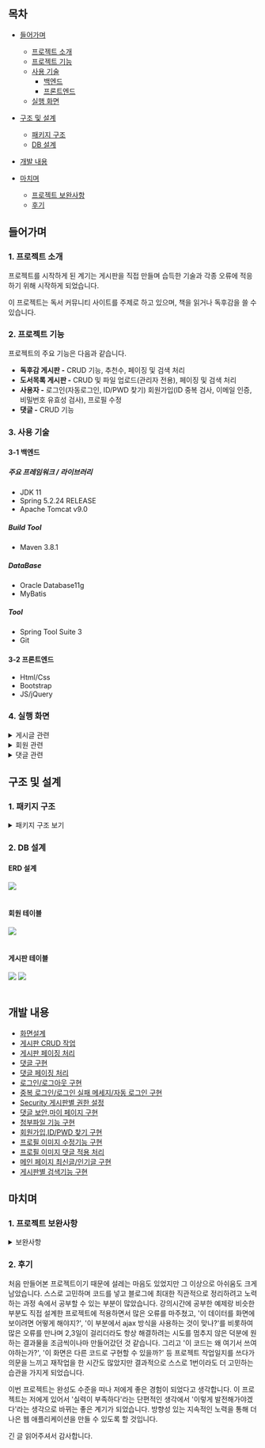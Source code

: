 ## 목차
- [들어가며](#들어가며)
  - [프로젝트 소개](#1-프로젝트-소개)    
  - [프로젝트 기능](#2-프로젝트-기능)    
  - [사용 기술](#3-사용-기술)   
     - [백엔드](#3-1-백엔드)
     - [프론트엔드](#3-2-프론트엔드)
  - [실행 화면](#4-실행-화면)   


- [구조 및 설계](#구조-및-설계)
  - [패키지 구조](#1-패키지-구조)
  - [DB 설계](#2-db-설계)

- [개발 내용](#개발-내용)

- [마치며](#마치며)
  - [프로젝트 보완사항](#1-프로젝트-보완사항)
  - [후기](#2-후기)

## 들어가며
### 1. 프로젝트 소개
프로젝트를 시작하게 된 계기는 게시판을 직접 만들며 습득한 기술과 각종 오류에 적응하기 위해 시작하게 되었습니다.

이 프로젝트는 독서 커뮤니티 사이트를 주제로 하고 있으며, 책을 읽거나 독후감을 쓸 수 있습니다.

### 2. 프로젝트 기능

프로젝트의 주요 기능은 다음과 같습니다.
- **독후감 게시판 -** CRUD 기능, 추천수, 페이징 및 검색 처리
- **도서목록 게시판 -** CRUD 및 파일 업로드(관리자 전용), 페이징 및 검색 처리
- **사용자 -** 로그인(자동로그인, ID/PWD 찾기) 회원가입(ID 중복 검사, 이메일 인증, 비밀번호 유효성 검사), 프로필 수정
- **댓글 -** CRUD 기능

### 3. 사용 기술

#### 3-1 백엔드

##### 주요 프레임워크 / 라이브러리
- JDK 11
- Spring 5.2.24 RELEASE
- Apache Tomcat v9.0

##### Build Tool
- Maven 3.8.1

##### DataBase
- Oracle Database11g
- MyBatis

##### Tool
- Spring Tool Suite 3
- Git

#### 3-2 프론트엔드
- Html/Css
- Bootstrap
- JS/jQuery

### 4. 실행 화면
<details>
  <summary>게시글 관련</summary>
  <div markdown="1">
  <br>
  <b>1. 게시글 전체 목록</b><br><br>
    <img src="https://github.com/yoonclass/PrivateProject/assets/135006470/a4a6ae49-513f-421a-9c69-7c8996ba8047.png">
    전체 목록을 페이징 처리하여 조회할 수 있다.<br><br>
  
  <b>2. 게시글 조회</b><br><br>
    <img src="https://github.com/yoonclass/PrivateProject/assets/135006470/03a96b29-6514-4d59-a364-762505a9d3c1.png">
    로그인과 상관없이 누구나 글은 조회할 수 있다.<br><br>
  
  <b>3. 게시글 등록</b><br>  
    <img src="https://github.com/yoonclass/PrivateProject/assets/135006470/2830a193-c86c-4d4e-bd74-92c51143d967.png">
    로그인 한 사용자만 새로운 글을 작성할 수 있고, 작성 후 목록 화면으로 redirect한다.<br><br>

  <b>4. 게시글 수정</b><br>  
    <img src="https://github.com/yoonclass/PrivateProject/assets/135006470/c9c7c7af-3bc2-468e-acac-47c251ede52e.png">
    <br>본인이 작성한 글만 수정할 수 있으며 관리자 admin은 삭제만 가능하다.
    <br><br>    
    
  <b>6. 게시글 검색 및 페이징</b><br>  
    <img src="https://github.com/yoonclass/PrivateProject/assets/135006470/b3b633d6-544a-4010-a3db-881fe92df8dc.png">
    <br>검색조건을 설정할 수 있다.<br><br>
    <img src="https://github.com/yoonclass/PrivateProject/assets/135006470/a62bfcb1-f8d9-4cb3-8096-03b8e5fe565b.png">
    검색 키워드에 포함된 글을 모두 보여준다.<br>
    페이지 이동, 게시물 조회할 때 검색조건 값이 유지된다.
    <br><br>
  
  <b>7. 게시글 추천</b><br>  
    게시글 추천 기능은 독후감 게시판에 있습니다.<br><br>
    <img src="https://github.com/yoonclass/PrivateProject/assets/135006470/b114d9eb-34bf-466f-b8ba-68bb37d5b74b.png">
    <img src="https://github.com/yoonclass/PrivateProject/assets/135006470/9a1f9652-b388-4525-a198-8b6630348ce2.png">
    게시글 조회화면에서 추천을 할 수 있고 추천된 상태에서 추천취소를 할 수 있다.<br><br><br>
    <img src="https://github.com/yoonclass/PrivateProject/assets/135006470/48889e8f-198d-45e6-94ac-3282bdd49217.png">
    <br><br>
  
  <b>8. 파일 업로드</b><br>  
    파일 업로드 기능은 도서목록 게시판에 있으며 관리자만 작업 가능하다.
    <img src="https://github.com/yoonclass/PrivateProject/assets/135006470/46b90aa8-cf13-4e10-9513-5e3fa7d72788.png">
    <br>도서 등록 화면에서 파일 추가 및 삭제가 가능하다.(관리자 가능)<br>
    <img src="https://github.com/yoonclass/PrivateProject/assets/135006470/46a718ec-511c-4e3e-b871-edc2b790c759.png">
    <br>도서 수정 화면에서 기존 파일 및 새 파일에 대한 추가, 삭제가 가능하다.<br>
    <img src="https://github.com/yoonclass/PrivateProject/assets/135006470/daa77c7e-26ed-4fbe-8035-0d8d9c203944.png">
    <br>도서 조회 화면에서 파일을 다운로드 할 수 있다.(관리자, 회원 가능)
    <br><br>
  </div>
 </details>

<details>
  <summary>회원 관련</summary>   
  <div markdown="1">
  
  <br><b>1. 회원가입</b><br>  
    <img src="https://github.com/yoonclass/PrivateProject/assets/135006470/2634e2ed-6c98-4a3d-a2f1-de95ce306412">
    <br>이용약관, 개인정보 수집에 동의할 경우 회원가입을 진행할 수 있다.<br><br>
    <img src="https://github.com/yoonclass/PrivateProject/assets/135006470/d87e8d59-4c63-4aa4-90d8-dc9dc4480e3c.png">
    <br>ID 중복 확인, 이메일 인증, 비밀번호 유효성 검사를 진행하며 완료 시 회원 정보를 저장하고<br>
    메인 화면으로 리디렉트합니다.
    <br>
    
  <b>2. 로그인</b><br>  
    <img src="https://github.com/yoonclass/PrivateProject/assets/135006470/04b5c153-6e47-44ac-b8a8-c2c2269ebae1.png">
    <br>자동 로그인 클릭 시 7일 동안 로그인이 유지됩니다.<br><br>
    <img src="https://github.com/yoonclass/PrivateProject/assets/135006470/2552977e-a3fc-4cff-83b1-7d0797efdad6.png">
    <br>로그인 실패 시 빨간 글씨로 안내 문구가 출력됩니다.<br>
    로그인 실패 여부와 상관없이 아이디 찾기 및 비밀번호 재발급 화면으로 이동할 수 있습니다.<br><br>
    <img src="https://github.com/yoonclass/PrivateProject/assets/135006470/c054435c-8843-48e1-a5aa-7e3b20d361fb.png">
    로그인에 성공하면 로그인 직전에 봤던 페이지로 이동하며 회원가입일 경우 접근이 거부됩니다.
    <br><br>
    
  <b>3. ID/PWD 찾기</b><br>
    <img src="https://github.com/yoonclass/PrivateProject/assets/135006470/342792c8-9302-40be-bcdc-d7b1a532f268.png">
    회원가입 시 입력한 이메일로 아이디 및 임시 비밀번호 발급이 가능합니다.
    <br>

  <b>4. 프로필 수정</b><br><br>
    <img src="https://github.com/yoonclass/PrivateProject/assets/135006470/a464b05a-b8f0-47d2-be2c-571c1b3cced7">
    <br>이미지 버튼을 눌러 프로필 이미지를 설정할 수 있고 현재 비밀번호 일치 여부를 확인하여<br>
    새 비밀번호 변경이 가능합니다.
    <br><br>
  </div>
</details>

<details>
  <summary>댓글 관련</summary>   
  <div markdown="1">
  <b>1. 댓글 작성</b><br><br>   
  <br>미로그인 사용자 화면<br>   
  <img src="https://github.com/yoonclass/PrivateProject/assets/135006470/d836e13d-6df6-4e73-b209-0b8a060c44b9">
  <br>댓글은 로그인한 사용자만 달 수 있다.<br><br>

  <b>2. 댓글 수정/삭제</b><br><br>
  <img src="https://github.com/yoonclass/PrivateProject/assets/135006470/0286406a-1d86-4537-b51a-b61ebf145e96">
  <br>사용자는 자신이 작성한 댓글만 수정/삭제할 수 있다.<br><br>
  <img src="https://github.com/yoonclass/PrivateProject/assets/135006470/397f6528-5253-4484-a162-49d9307badee">
  <br>관리자는 다른 사용자의 댓글 삭제가 가능하지만 수정은 할 수 없다.<br><br>
  </div>
</details>

## 구조 및 설계   
   
### 1. 패키지 구조
   
<details>
  <summary>패키지 구조 보기</summary>  
  <br>
  src  
  
  ├─main
  │  ├─java
  │  │  └─com
  │  │      └─jafa
  │  │          ├─book_list
  │  │          │  ├─controller
  │  │          │  │      BookController.java
  │  │          │  │      FileUploadController.java
  │  │          │  │      
  │  │          │  ├─domain
  │  │          │  │      BookAttachVO.java
  │  │          │  │      BookVO.java
  │  │          │  │      
  │  │          │  ├─repository
  │  │          │  │      BookAttachRepository.java
  │  │          │  │      BookRepository.java
  │  │          │  │      
  │  │          │  └─service
  │  │          │          BookService.java
  │  │          │          BookServiceImpl.java
  │  │          │          
  │  │          ├─book_report
  │  │          │  ├─controller
  │  │          │  │      ReplyController.java
  │  │          │  │      ReportController.java
  │  │          │  │      
  │  │          │  ├─domain
  │  │          │  │      LikeDTO.java
  │  │          │  │      ReplyPageDTO.java
  │  │          │  │      ReplyVO.java
  │  │          │  │      ReportVO.java
  │  │          │  │      
  │  │          │  ├─repository
  │  │          │  │      ReplyRepository.java
  │  │          │  │      ReportLikeRepository.java
  │  │          │  │      ReportRepository.java
  │  │          │  │      
  │  │          │  └─service
  │  │          │          ReplyService.java
  │  │          │          ReplyServiceImpl.java
  │  │          │          ReportService.java
  │  │          │          ReportServiceImpl.java
  │  │          │          
  │  │          ├─category
  │  │          │  ├─controller
  │  │          │  │      CategoryController.java
  │  │          │  │      
  │  │          │  ├─domain
  │  │          │  │      BoardCategory.java
  │  │          │  │      
  │  │          │  ├─repository
  │  │          │  │      BoardCategoryRepository.java
  │  │          │  │      
  │  │          │  └─service
  │  │          │          BoardCategoryService.java
  │  │          │          BoardCategoryServiceImpl.java
  │  │          │          
  │  │          ├─common
  │  │          │      Criteria.java
  │  │          │      HomeController.java
  │  │          │      Pagination.java
  │  │          │      
  │  │          ├─config
  │  │          │      RootConfig.java
  │  │          │      SecurityConfig.java
  │  │          │      SecurityInitializer.java
  │  │          │      ServletConfig.java
  │  │          │      WebConfig.java
  │  │          │      
  │  │          ├─error
  │  │          │      CommonExceptionAdvice.java
  │  │          │      InvalidPasswordException.java
  │  │          │      NotFoundMemberException.java
  │  │          │      PasswordMisMatchException.java
  │  │          │      
  │  │          ├─member
  │  │          │  ├─controller
  │  │          │  │      MemberController.java
  │  │          │  │      ProfileUploadController.java
  │  │          │  │      
  │  │          │  ├─domain
  │  │          │  │      AuthVO.java
  │  │          │  │      MemberAttachVO.java
  │  │          │  │      MemberVO.java
  │  │          │  │      
  │  │          │  ├─repository
  │  │          │  │      AuthRepository.java
  │  │          │  │      MemberRepository.java
  │  │          │  │      
  │  │          │  └─service
  │  │          │          MailSendService.java
  │  │          │          MemberService.java
  │  │          │          MemberServiceImpl.java
  │  │          │          
  │  │          ├─security
  │  │          │      CustomAuthenticationFailureHandler.java
  │  │          │      CustomAuthenticationSuccessHandler.java
  │  │          │      CustomUser.java
  │  │          │      CustomUserDetailService.java
  │  │          │      
  │  │          └─task
  │  │                  FileCheckTask.java
  │  │                  
  │  ├─resources
  │  │  │  log4jdbc.log4j2.properties
  │  │  │  
  │  │  ├─database
  │  │  │      db.properties
  │  │  │      
  │  │  ├─mappers
  │  │  │  │  BoardCategoryMapper.xml
  │  │  │  │  TestMapper.xml
  │  │  │  │  
  │  │  │  ├─book
  │  │  │  │      BookAttachMapper.xml
  │  │  │  │      BookMapper.xml
  │  │  │  │      
  │  │  │  ├─member
  │  │  │  │      AuthMapper.xml
  │  │  │  │      MemberMapper.xml
  │  │  │  │      
  │  │  │  └─report
  │  │  │          ReplyMapper.xml
  │  │  │          ReportLikeMapper.xml
  │  │  │          ReportMapper.xml
  │  │  │          
  │  │  └─message
  │  │          label.properties
  │  │          
  │  └─webapp
  │      ├─resources
  │      │  ├─images
  │      │  │      attach.png
  │      │  │      google.png
  │      │  │      profile.jpg
  │      │  │      
  │      │  └─js
  │      │          get.js
  │      │          modify.js
  │      │          register.js
  │      │          reply.js
  │      │          replyService.js
  │      │          
  │      └─WEB-INF
  │          ├─tags
  │          │      formatDateTime.tag
  │          │      
  │          └─views
  │              │  accessError.jsp
  │              │  home.jsp
  │              │  
  │              ├─book_list
  │              │      get.jsp
  │              │      list.jsp
  │              │      modify.jsp
  │              │      register.jsp
  │              │      
  │              ├─book_report
  │              │      get.jsp
  │              │      list.jsp
  │              │      modify.jsp
  │              │      register.jsp
  │              │      
  │              ├─includes
  │              │      footer.jsp
  │              │      header.jsp
  │              │      
  │              └─member
  │                      findMemberInfo.jsp
  │                      join.jsp
  │                      login.jsp
  │                      myPage.jsp
  │                      step1.jsp
  │                      
  └─test
      └─java
          └─com
              └─jafa
                  ├─book_list
                  │  ├─controller
                  │  │      BookControllerTest.java
                  │  │      
                  │  ├─repository
                  │  │      BookAttachRepositoryTest.java
                  │  │      BookData.java
                  │  │      BookRepositoryTest.java
                  │  │      
                  │  └─service
                  │          BookServiceImplTest.java
                  │          
                  ├─book_report
                  │  │  AppTest.java
                  │  │  
                  │  ├─controller
                  │  │      ReplyControllerTest.java
                  │  │      ReportControllerTest.java
                  │  │      
                  │  ├─repository
                  │  │      ReplyRepositoryTest.java
                  │  │      ReportData.java
                  │  │      ReportRepositoryTest.java
                  │  │      
                  │  └─service
                  │          ReplyServiceImplTest.java
                  │          ReportServiceImplTest.java
                  │          
                  └─member
                      ├─repository
                      │      MemberRepositoryTest.java
                      │      
                      └─service
                              MemberServiceImplTest.java
</details>

  ### 2. DB 설계
  #### ERD 설계
  <img src="https://github.com/yoonclass/PrivateProject/assets/135006470/195b23f8-460e-42f7-ab88-73a81b6603ab">
  <br><br>
  
  #### 회원 테이블
  <img src="https://github.com/yoonclass/PrivateProject/assets/135006470/ffee8c01-2adb-463f-a290-600eabe3a3c3">
  <br><br>
  
  #### 게시판 테이블
  <img src="https://github.com/yoonclass/PrivateProject/assets/135006470/12351eaf-4c35-4b6c-9c2e-9e6979ec52dc">
  <img src="https://github.com/yoonclass/PrivateProject/assets/135006470/d8d62062-abf0-4a7d-be04-ad83ea620bb6">
  <br><br>

  ## 개발 내용
  - <a href="https://yoon-class.tistory.com/107">화면설계</a>
  - <a href="https://yoon-class.tistory.com/123">게시판 CRUD 작업</a>
  - <a href="https://yoon-class.tistory.com/135">게시판 페이징 처리</a>
  - <a href="https://yoon-class.tistory.com/138">댓글 구현</a>
  - <a href="https://yoon-class.tistory.com/139">댓글 페이징 처리</a>
  - <a href="https://yoon-class.tistory.com/147">로그인/로그아웃 구현</a>
  - <a href="https://yoon-class.tistory.com/153">중복 로그인/로그인 실패 메세지/자동 로그인 구현</a>
  - <a href="https://yoon-class.tistory.com/157">Security 게시판별 권한 설정</a>
  - <a href="https://yoon-class.tistory.com/161">댓글 보안,마이 페이지 구현</a>
  - <a href="https://yoon-class.tistory.com/168">첨부파일 기능 구현</a>
  - <a href="https://yoon-class.tistory.com/172">회원가입,ID/PWD 찾기 구현</a>
  - <a href="https://yoon-class.tistory.com/181">프로필 이미지 수정기능 구현</a>
  - <a href="https://yoon-class.tistory.com/182">프로필 이미지 댓글 적용 처리</a>
  - <a href="https://yoon-class.tistory.com/184">메인 페이지 최신글/인기글 구현</a>
  - <a href="https://yoon-class.tistory.com/187">게시판별 검색기능 구현</a>

  ## 마치며   
  ### 1. 프로젝트 보완사항   

  <details>
  <summary>보완사항</summary>
    - 헤더에서 카테고리별 검색 기능 추가
    - 방명록 게시판 추가
    - 게시물 조회화면 날짜 표현형식 수정
  </details>    
   
  ### 2. 후기   

  처음 만들어본 프로젝트이기 때문에 설레는 마음도 있었지만 그 이상으로 아쉬움도 크게 남았습니다.
  스스로 고민하며 코드를 넣고 블로그에 최대한 직관적으로 정리하려고 노력하는 과정 속에서 공부할 수 있는 부분이 많았습니다.
  강의시간에 공부한 예제랑 비슷한 부분도 직접 설계한 프로젝트에 적용하면서 많은 오류를 마주쳤고,
  '이 데이터를 화면에 보이려면 어떻게 해야지?', '이 부분에서 ajax 방식을 사용하는 것이 맞나?'를
  비롯하여 많은 오류를 만나며 2,3일이 걸리더라도 항상 해결하려는 시도를 멈추지 않은 덕분에 원하는 결과물을 조금씩이나마 만들어갔던 것 같습니다.
  그리고 '이 코드는 왜 여기서 쓰여야하는가?', '이 화면은 다른 코드로 구현할 수 있을까?' 등
  프로젝트 작업일지를 쓰다가 의문을 느끼고 재작업을 한 시간도 많았지만 결과적으로 스스로 1번이라도 더 고민하는 습관을 가지게 되었습니다.

  이번 프로젝트는 완성도 수준을 떠나 저에게 좋은 경험이 되었다고 생각합니다.
  이 프로젝트는 저에게 있어서 '실력이 부족하다'라는 단편적인 생각에서 '이렇게 발전해가야겠다'라는 생각으로 바뀌는 좋은 계기가 되었습니다.
  방향성 있는 지속적인 노력을 통해 더 나은 웹 애플리케이션을 만들 수 있도록 할 것입니다.

  긴 글 읽어주셔서 감사합니다.
